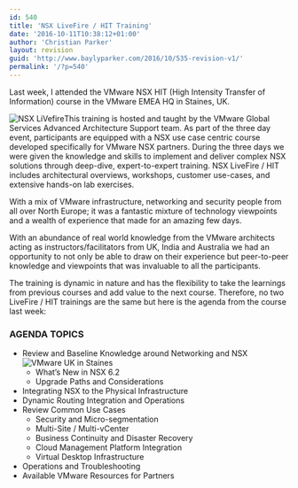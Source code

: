 ```yaml
---
id: 540
title: 'NSX LiveFire / HIT Training'
date: '2016-10-11T10:38:12+01:00'
author: 'Christian Parker'
layout: revision
guid: 'http://www.baylyparker.com/2016/10/535-revision-v1/'
permalink: '/?p=540'
---
```


Last week, I attended the VMware NSX HIT (High Intensity Transfer of Information) course in the VMware EMEA HQ in Staines, UK.

![NSX LiVefire](https://i0.wp.com/www.baylyparker.com/wp-content/uploads/2016/10/LiVeFire.png?resize=300%2C112)This training is hosted and taught by the VMware Global Services Advanced Architecture Support team. As part of the three day event, participants are equipped with a NSX use case centric course developed specifically for VMware NSX partners. During the three days we were given the knowledge and skills to implement and deliver complex NSX solutions through deep-dive, expert-to-expert training. NSX LiveFire / HIT includes architectural overviews, workshops, customer use-cases, and extensive hands-on lab exercises.

With a mix of VMware infrastructure, networking and security people from all over North Europe; it was a fantastic mixture of technology viewpoints and a wealth of experience that made for an amazing few days.

With an abundance of real world knowledge from the VMware architects acting as instructors/facilitators from UK, India and Australia we had an opportunity to not only be able to draw on their experience but peer-to-peer knowledge and viewpoints that was invaluable to all the participants.

The training is dynamic in nature and has the flexibility to take the learnings from previous courses and add value to the next course. Therefore, no two LiveFire / HIT trainings are the same but here is the agenda from the course last week:

### AGENDA TOPICS

- Review and Baseline Knowledge around Networking and NSX![VMware UK in Staines](https://i0.wp.com/www.baylyparker.com/wp-content/uploads/2016/01/VMwareUK.jpg?resize=225%2C300)
    - What’s New in NSX 6.2
    - Upgrade Paths and Considerations
- Integrating NSX to the Physical Infrastructure
- Dynamic Routing Integration and Operations
- Review Common Use Cases 
    - Security and Micro-segmentation
    - Multi-Site / Multi-vCenter
    - Business Continuity and Disaster Recovery
    - Cloud Management Platform Integration
    - Virtual Desktop Infrastructure
- Operations and Troubleshooting
- Available VMware Resources for Partners